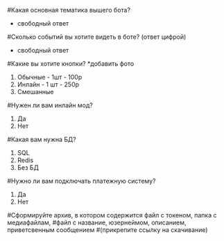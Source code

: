 #Какая основная тематика вышего бота? 
- свободный ответ

#Сколько событий вы хотите видеть в боте? (ответ цифрой)
- свободный ответ

#Какие вы хотите кнопки?
*добавить фото
1) Обычные - 1шт - 100р
2) Инлайн - 1 шт - 250р
3) Смешанные 

#Нужен ли вам инлайн мод?
1) Да
2) Нет

#Какая вам нужна БД?
1) SQL
2) Redis
3) Без БД

#Нужно ли вам подключать платежную систему?
1) Да
2) Нет

#Сформируйте архив, в котором содержится файл с токеном, папка с медиафайлам,
#файл с название, юзернеймом, описанием, приветсвенным сообщением
#(прикрепите ссылку на скачивание)

